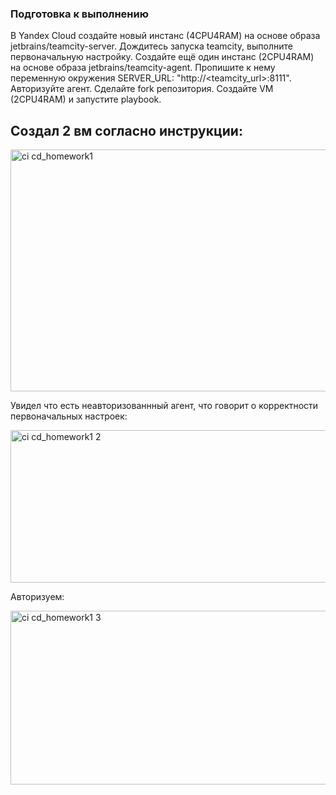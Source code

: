 ### Подготовка к выполнению

В Yandex Cloud создайте новый инстанс (4CPU4RAM) на основе образа jetbrains/teamcity-server.
Дождитесь запуска teamcity, выполните первоначальную настройку.
Создайте ещё один инстанс (2CPU4RAM) на основе образа jetbrains/teamcity-agent. Пропишите к нему переменную окружения SERVER_URL: "http://<teamcity_url>:8111".
Авторизуйте агент.
Сделайте fork репозитория.
Создайте VM (2CPU4RAM) и запустите playbook.



## Создал 2 вм согласно инструкции:

<img width="888" height="387" alt="ci cd_homework1" src="https://github.com/user-attachments/assets/ec335031-b78f-4314-bec0-c00327f57640" />

Увидел что есть неавторизованнный агент, что говорит о корректности первоначальных настроек:

<img width="1852" height="244" alt="ci cd_homework1 2" src="https://github.com/user-attachments/assets/4e530404-1aa8-4d30-b20e-44d05704cfb7" />

Авторизуем:

<img width="1230" height="278" alt="ci cd_homework1 3" src="https://github.com/user-attachments/assets/029da037-cfe5-4bdf-9b52-6173efd6cad9" />
